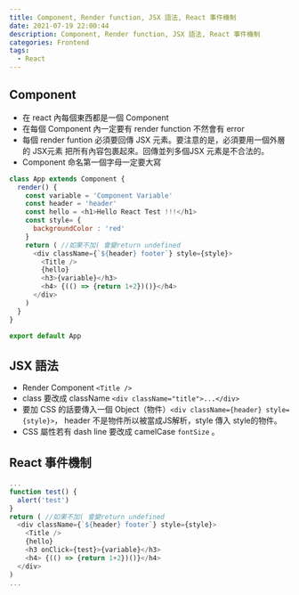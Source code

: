 ```yaml
---
title: Component, Render function, JSX 語法, React 事件機制
date: 2021-07-19 22:00:44
description: Component, Render function, JSX 語法, React 事件機制
categories: Frontend
tags:
  - React
---
```

## Component
* 在 react 內每個東西都是一個 Component
* 在每個 Component 內一定要有 render function 不然會有 error
* 每個 render funtion 必須要回傳 JSX 元素。要注意的是，必須要用一個外層的 JSX元素 把所有內容包裹起來。回傳並列多個JSX 元素是不合法的。
* Component 命名第一個字母一定要大寫

``` js 
class App extends Component {
  render() {
    const variable = 'Component Variable'
    const header = 'header'
    const hello = <h1>Hello React Test !!!</h1>
    const style= {
      backgroundColor : 'red'
    }
    return ( //如果不加( 會變return undefined
      <div className={`${header} footer`} style={style}>
        <Title />
        {hello}
        <h3>{variable}</h3>
        <h4> {(() => {return 1+2})()}</h4>
      </div>
    )
  }
}

export default App
```

## JSX 語法
* Render Component ` <Title /> `
* class 要改成 className `<div className="title">...</div>`
* 要加 CSS 的話要傳入一個 Object（物件）`<div className={header} style={style}>`， header 不是物件所以被當成JS解析，style 傳入 style的物件。
* CSS 屬性若有 dash line 要改成 camelCase `fontSize` 。

## React 事件機制
``` js 
...
function test() {
  alert('test')
}
return ( //如果不加( 會變return undefined
  <div className={`${header} footer`} style={style}>
    <Title />
    {hello}
    <h3 onClick={test}>{variable}</h3>
    <h4> {(() => {return 1+2})()}</h4>
  </div>
)
...
```